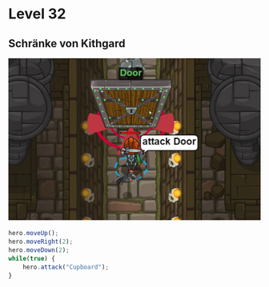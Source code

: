 # Level 32 
## Schränke von Kithgard 
![Alt text](32.png)

```js
hero.moveUp();
hero.moveRight(2);
hero.moveDown(2);
while(true) {
    hero.attack("Cupboard");
}
